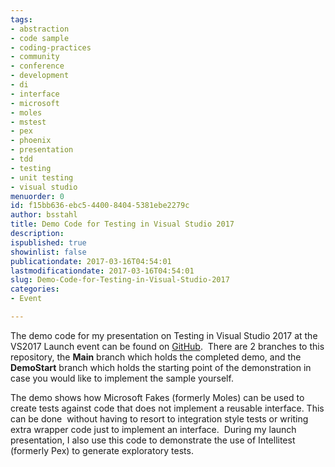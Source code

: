 ```yaml
---
tags:
- abstraction
- code sample
- coding-practices
- community
- conference
- development
- di
- interface
- microsoft
- moles
- mstest
- pex
- phoenix
- presentation
- tdd
- testing
- unit testing
- visual studio
menuorder: 0
id: f15bb636-ebc5-4400-8404-5381ebe2279c
author: bsstahl
title: Demo Code for Testing in Visual Studio 2017
description: 
ispublished: true
showinlist: false
publicationdate: 2017-03-16T04:54:01
lastmodificationdate: 2017-03-16T04:54:01
slug: Demo-Code-for-Testing-in-Visual-Studio-2017
categories:
- Event

---
```


The demo code for my presentation on Testing in Visual Studio 2017 at the VS2017 Launch event can be found on [GitHub](https://github.com/bsstahl/VS2017Launch).  There are 2 branches to this repository, the **Main** branch which holds the completed demo, and the **DemoStart** branch which holds the starting point of the demonstration in case you would like to implement the sample yourself.

The demo shows how Microsoft Fakes (formerly Moles) can be used to create tests against code that does not implement a reusable interface. This can be done  without having to resort to integration style tests or writing extra wrapper code just to implement an interface.  During my launch presentation, I also use this code to demonstrate the use of Intellitest (formerly Pex) to generate exploratory tests.

